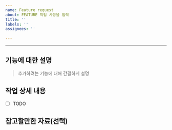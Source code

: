 ```yaml
---
name: Feature request
about: FEATURE 작업 사항을 입력
title: ''
labels: ''
assignees: ''

---
```


---

## 기능에 대한 설명
> 추가하려는 기능에 대해 간결하게 설명


## 작업 상세 내용
- [ ] TODO

## 참고할만한 자료(선택)
